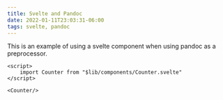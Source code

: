 ```yaml
---
title: Svelte and Pandoc
date: 2022-01-11T23:03:31-06:00
tags: svelte, pandoc
---
```


This is an example of using a svelte component when using pandoc as a preprocessor.

<script>
    import Counter from "$lib/components/Counter.svelte"
</script>

<Counter/>

```svelte
<script>
    import Counter from "$lib/components/Counter.svelte"
</script>

<Counter/>
```
